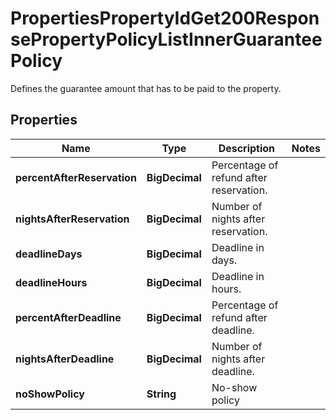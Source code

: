 

# PropertiesPropertyIdGet200ResponsePropertyPolicyListInnerGuaranteePolicy

Defines the guarantee amount that has to be paid to the property.

## Properties

| Name | Type | Description | Notes |
|------------ | ------------- | ------------- | -------------|
|**percentAfterReservation** | **BigDecimal** | Percentage of refund after reservation. |  |
|**nightsAfterReservation** | **BigDecimal** | Number of nights after reservation. |  |
|**deadlineDays** | **BigDecimal** | Deadline in days. |  |
|**deadlineHours** | **BigDecimal** | Deadline in hours. |  |
|**percentAfterDeadline** | **BigDecimal** | Percentage of refund after deadline. |  |
|**nightsAfterDeadline** | **BigDecimal** | Number of nights after deadline. |  |
|**noShowPolicy** | **String** | No-show policy |  |



